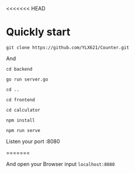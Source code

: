 <<<<<<< HEAD
# Quickly start
```
git clone https://github.com/YLX621/Counter.git
```

And

```
cd backend
```



```
go run server.go
```

```
cd ..
```

```
cd frontend
```

```
cd calculator
```

```
npm install
```

```
npm run serve
```
Listen your port :8080

=======

And open your Browser input `localhost:8080`